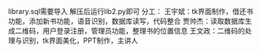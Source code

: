 library.sql需要导入 
解压后运行lib2.py即可 
分工： 
王宇斌：tk界面制作，借还书功能，添加新书功能，语音识别，数据库读写，代码整合 
贾帅杰：读取数据库生成二维码，用户登录注册，管理员功能，整理书的位置信息 
王文政：二维码的处理与识别，tk界面美化，PPT制作，主讲人 
